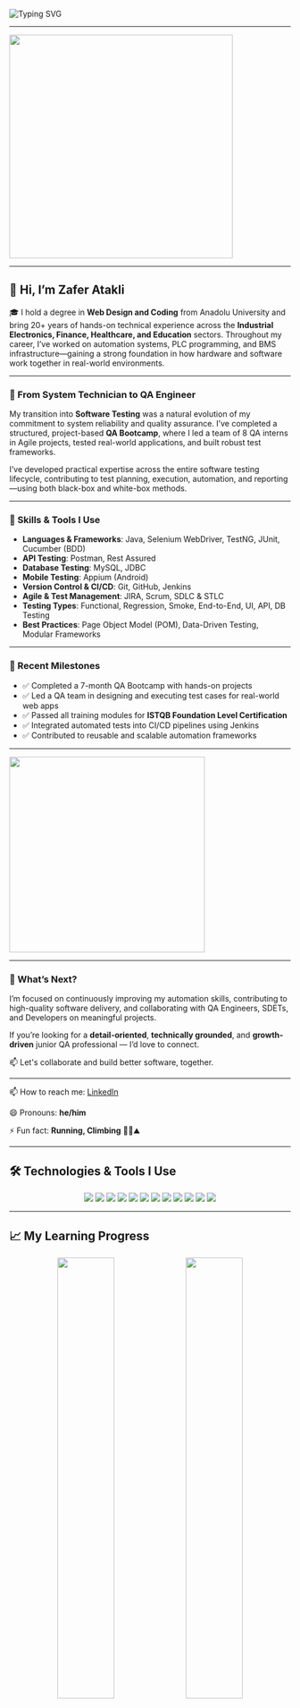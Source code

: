 ![Typing SVG](https://readme-typing-svg.herokuapp.com?size=20&duration=3000&pause=2500&color=FFAA00&vCenter=true&font=monospace&lines=Zafer+Atakli;QA+Automation+Test+Engineer;Welcome+to+my+GitHub+profile!+%F0%9F%91%8B)

---
<img src="https://media.giphy.com/media/qgQUggAC3Pfv687qPC/giphy.gif" width="400"/>

---

## 👋 Hi, I’m Zafer Atakli

🎓 I hold a degree in **Web Design and Coding** from Anadolu University and bring 20+ years of hands-on technical experience across 
the **Industrial Electronics, Finance, Healthcare, and Education** sectors. Throughout my career, 
I’ve worked on automation systems, PLC programming, and BMS infrastructure—gaining a strong foundation in how hardware and software work together in real-world environments.

---

### 🔁 From System Technician to QA Engineer

My transition into **Software Testing** was a natural evolution of my commitment to system reliability and quality assurance. 
I’ve completed a structured, project-based **QA Bootcamp**, where I led a team of 8 QA interns in Agile projects, tested real-world applications, and built robust test frameworks.

I’ve developed practical expertise across the entire software testing lifecycle, contributing to test planning, execution, automation, and reporting—using both black-box and white-box methods.

---

### 🧰 Skills & Tools I Use

- **Languages & Frameworks**: Java, Selenium WebDriver, TestNG, JUnit, Cucumber (BDD)  
- **API Testing**: Postman, Rest Assured  
- **Database Testing**: MySQL, JDBC  
- **Mobile Testing**: Appium (Android)  
- **Version Control & CI/CD**: Git, GitHub, Jenkins  
- **Agile & Test Management**: JIRA, Scrum, SDLC & STLC  
- **Testing Types**: Functional, Regression, Smoke, End-to-End, UI, API, DB Testing  
- **Best Practices**: Page Object Model (POM), Data-Driven Testing, Modular Frameworks

---

### 🏁 Recent Milestones

- ✅ Completed a 7-month QA Bootcamp with hands-on projects  
- ✅ Led a QA team in designing and executing test cases for real-world web apps  
- ✅ Passed all training modules for **ISTQB Foundation Level Certification**  
- ✅ Integrated automated tests into CI/CD pipelines using Jenkins  
- ✅ Contributed to reusable and scalable automation frameworks  

---

<img src="https://media.giphy.com/media/Ll22OhMLAlVDb8UQWe/giphy.gif" width="350"/>

---

### 🚀 What’s Next?

I’m focused on continuously improving my automation skills, contributing to high-quality software delivery, and collaborating with QA Engineers, SDETs, and Developers on meaningful projects.

If you’re looking for a **detail-oriented**, **technically grounded**, and **growth-driven** junior QA professional — I’d love to connect.

📫 Let's collaborate and build better software, together.

---

📫 How to reach me: [LinkedIn](https://www.linkedin.com/in/zafer-atakli/)

😄 Pronouns: **he/him**

⚡ Fun fact: **Running, Climbing** 🏃‍♂️⛰️

---

## 🛠️ Technologies & Tools I Use

<p align="center">
  <img src="https://img.shields.io/badge/Java-ED8B00?style=for-the-badge&logo=java&logoColor=white" />
  <img src="https://img.shields.io/badge/Selenium-43B02A?style=for-the-badge&logo=selenium&logoColor=white" />
  <img src="https://img.shields.io/badge/TestNG-FF6600?style=for-the-badge&logo=testng&logoColor=white" />
  <img src="https://img.shields.io/badge/Cucumber-23D400?style=for-the-badge&logo=cucumber&logoColor=white" />
  <img src="https://img.shields.io/badge/JUnit-25A162?style=for-the-badge&logo=junit5&logoColor=white" />
  <img src="https://img.shields.io/badge/MySQL-4479A1?style=for-the-badge&logo=mysql&logoColor=white" />
  <img src="https://img.shields.io/badge/Postman-FF6C37?style=for-the-badge&logo=postman&logoColor=white" />
  <img src="https://img.shields.io/badge/Git-F05032?style=for-the-badge&logo=git&logoColor=white" />
  <img src="https://img.shields.io/badge/JIRA-0052CC?style=for-the-badge&logo=jira&logoColor=white" />
  <img src="https://img.shields.io/badge/Jenkins-D24939?style=for-the-badge&logo=jenkins&logoColor=white" />
  <img src="https://img.shields.io/badge/Appium-9D4EDD?style=for-the-badge&logo=appium&logoColor=white" />
  <img src="https://img.shields.io/badge/RestAssured-6DB33F?style=for-the-badge&logo=restassured&logoColor=white" />
</p>


---

## 📈 My Learning Progress

<p align="center">
  <img src="https://github-readme-stats.vercel.app/api?username=zaferatakli&show_icons=true&theme=radical" width="45%" />
  <img src="https://github-readme-streak-stats.herokuapp.com/?user=zaferatakli&theme=radical" width="45%" />
</p>

<p align="center">
  <img src="https://github-readme-stats.vercel.app/api/top-langs/?username=zaferatakli&layout=compact&theme=radical" width="50%" />
</p>
